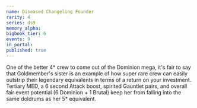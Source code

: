 ```yaml
---
name: Diseased Changeling Founder
rarity: 4
series: ds9
memory_alpha:
bigbook_tier: 6
events: 9
in_portal:
published: true
---
```


One of the better 4* crew to come out of the Dominion mega, it's fair to say that Goldmember's sister is an example of how super rare crew can easily outstrip their legendary equivalents in terms of a return on your investment. Tertiary MED, a 6 second Attack boost, spirited Gauntlet pairs, and overall fair event potential (6 Dominion + 1 Brutal) keep her from falling into the same doldrums as her 5* equivalent.
